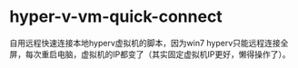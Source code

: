 # hyper-v-vm-quick-connect
自用远程快速连接本地hyperv虚拟机的脚本，因为win7 hyperv只能远程连接全屏，每次重启电脑，虚拟机的IP都变了（其实固定虚拟机IP更好，懒得操作了）。
